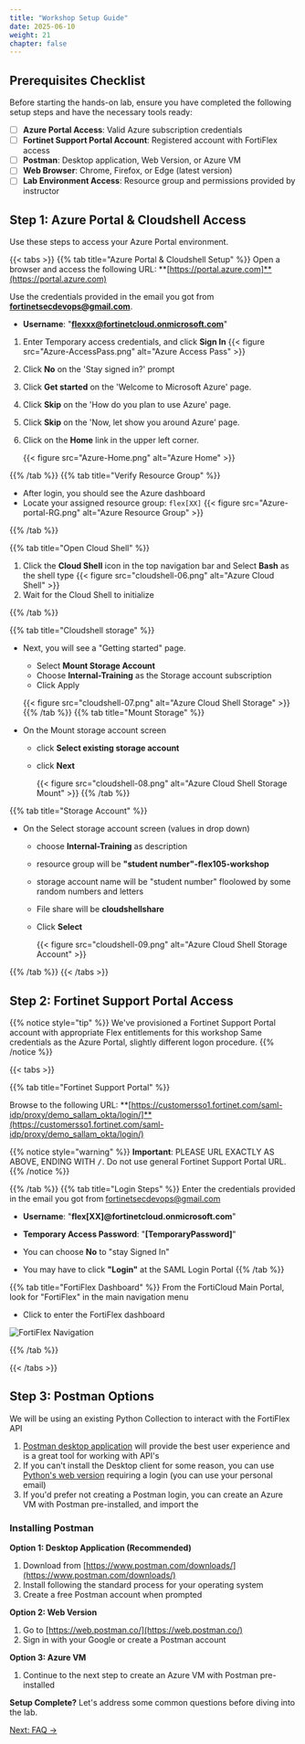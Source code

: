 ```yaml
---
title: "Workshop Setup Guide"
date: 2025-06-10
weight: 21
chapter: false
---
```


## Prerequisites Checklist

Before starting the hands-on lab, ensure you have completed the following setup steps and have the necessary tools ready:

- [ ] **Azure Portal Access**: Valid Azure subscription credentials
- [ ] **Fortinet Support Portal Account**: Registered account with FortiFlex access
- [ ] **Postman**: Desktop application, Web Version, or Azure VM
- [ ] **Web Browser**: Chrome, Firefox, or Edge (latest version)
- [ ] **Lab Environment Access**: Resource group and permissions provided by instructor

## Step 1: Azure Portal & Cloudshell Access

Use these steps to access your Azure Portal environment.

{{< tabs >}}
{{% tab title="Azure Portal & Cloudshell Setup" %}}
Open a browser and access the following URL: **[https://portal.azure.com]**(https://portal.azure.com)

Use the credentials provided in the email you got from **<fortinetsecdevops@gmail.com>**.

 - **Username**:  "**<flexxx@fortinetcloud.onmicrosoft.com>**"
1. Enter Temporary access credentials, and click **Sign In**
   {{< figure src="Azure-AccessPass.png" alt="Azure Access Pass" >}}

1. Click **No** on the 'Stay signed in?' prompt
1. Click **Get started** on the 'Welcome to Microsoft Azure' page.
1. Click **Skip** on the 'How do you plan to use Azure' page.
1. Click **Skip** on the 'Now, let show you around Azure' page.
1. Click on the **Home** link in the upper left corner.

    {{< figure src="Azure-Home.png" alt="Azure Home" >}}

{{% /tab %}}
{{% tab title="Verify Resource Group" %}}

   - After login, you should see the Azure dashboard
   - Locate your assigned resource group: `flex[XX]`
     {{< figure src="Azure-portal-RG.png" alt="Azure Resource Group" >}}

{{% /tab %}}

{{% tab title="Open Cloud Shell" %}}
1. Click the **Cloud Shell** icon in the top navigation bar and Select **Bash** as the shell type
{{< figure src="cloudshell-06.png" alt="Azure Cloud Shell" >}}
3. Wait for the Cloud Shell to initialize

   
{{% /tab %}}

{{% tab title="Cloudshell storage" %}}
* Next, you will see a "Getting started" page.
    * Select **Mount Storage Account**
    * Choose **Internal-Training** as the Storage account subscription
    * Click Apply

    {{< figure src="cloudshell-07.png" alt="Azure Cloud Shell Storage" >}}
{{% /tab %}}
{{% tab title="Mount Storage" %}}
* On the Mount storage account  screen 
  * click **Select existing storage account**
  * click **Next**

    {{< figure src="cloudshell-08.png" alt="Azure Cloud Shell Storage Mount" >}}
{{% /tab %}}

{{% tab title="Storage Account" %}}
* On the Select storage account screen (values in drop down)
  * choose **Internal-Training** as description
  * resource group will be **"student number"-flex105-workshop** 
  * storage account name will be "student number" floolowed by some random numbers and letters
  * File share will be **cloudshellshare**
  * Click **Select**

    {{< figure src="cloudshell-09.png" alt="Azure Cloud Shell Storage Account" >}}
  
{{% /tab %}}
{{< /tabs >}}


## Step 2: Fortinet Support Portal Access

{{% notice style="tip" %}}
We've provisioned a Fortinet Support Portal account with appropriate Flex entitlements for this workshop  Same credentials as the Azure Portal, slightly different logon procedure.
{{% /notice %}}


{{< tabs >}}

{{% tab title="Fortinet Support Portal" %}}

Browse to the following URL: **[https://customersso1.fortinet.com/saml-idp/proxy/demo_sallam_okta/login/]**(https://customersso1.fortinet.com/saml-idp/proxy/demo_sallam_okta/login/)

{{% notice style="warning" %}}
**Important**: PLEASE URL EXACTLY AS ABOVE, ENDING WITH <kbd>/</kbd>. Do not use general Fortinet Support Portal URL.
{{% /notice %}}

{{% /tab %}}
{{% tab title="Login Steps" %}}
Enter the credentials provided in the email you got from <fortinetsecdevops@gmail.com>

 - **Username**:  "**flex[XX]@fortinetcloud.onmicrosoft.com**"
 - **Temporary Access Password**:  "**[TemporaryPassword]**"

- You can choose **No** to "stay Signed In"
- You may have to click **"Login"** at the SAML Login Portal
{{% /tab %}}

{{% tab title="FortiFlex Dashboard" %}}
From the FortiCloud Main Portal, look for "FortiFlex" in the main navigation menu
   - Click to enter the FortiFlex dashboard

   ![FortiFlex Navigation](/images/fortiflex-navigation.png)

{{% /tab %}}

{{< /tabs >}}




## Step 3: Postman Options

We will be using an existing Python Collection to interact with the FortiFlex API
1. [Postman desktop application](https://www.postman.com/) will provide the best user experience and is a great tool for working with API's
2. If you can't install the Desktop client for some reason, you can use [Python's web version](https://identity.getpostman.com/login?continue=https%3A%2F%2Fgo.postman.co%2Fhome) requiring a login (you can use your personal email)
3. If you'd prefer not creating a Postman login, you can create an Azure VM with Postman pre-installed, and import the 

### Installing Postman

**Option 1: Desktop Application (Recommended)**
1. Download from [https://www.postman.com/downloads/](https://www.postman.com/downloads/)
2. Install following the standard process for your operating system
3. Create a free Postman account when prompted

**Option 2: Web Version**
1. Go to [https://web.postman.co/](https://web.postman.co/)
2. Sign in with your Google or create a Postman account

**Option 3: Azure VM**
1. Continue to the next step to create an Azure VM with Postman pre-installed

**Setup Complete?** Let's address some common questions before diving into the lab.

[Next: FAQ →](./faq/)
